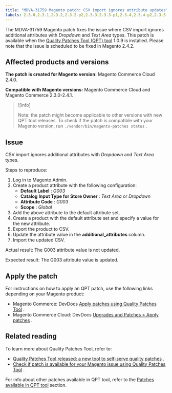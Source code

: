 ```yaml
---
title: "MDVA-31759 Magento patch: CSV import ignores attribute updates"
labels: 2.3.0,2.3.1,2.3.2,2.3.2-p2,2.3.3,2.3.3-p1,2.3.4,2.3.4-p2,2.3.5-p1,2.3.5-p2,2.4.0,2.4.0-p1,2.4.1,QPT 1.0.9,Magento Commerce,Magento Commerce Cloud,Quality Patches Tool,import,support tools
---
```


The MDVA-31759 Magento patch fixes the issue where CSV import ignores additional attributes with *Dropdown* and *Text Area* types. This patch is available when the [Quality Patches Tool (QPT) tool](https://support.magento.com/hc/en-us/articles/360047139492) 1.0.9 is installed. Please note that the issue is scheduled to be fixed in Magento 2.4.2.

## Affected products and versions

 **The patch is created for Magento version:** Magento Commerce Cloud 2.4.0.

 **Compatible with Magento versions:** Magento Commerce Cloud and Magento Commerce 2.3.0-2.4.1.

>![info]
>
>Note: the patch might become applicable to other versions with new QPT tool releases. To check if the patch is compatible with your Magento version, run `./vendor/bin/magento-patches status` .

## Issue

CSV import ignores additional attributes with *Dropdown* and *Text Area* types.

 <span class="wysiwyg-underline">Steps to reproduce:</span> 

1. Log in to Magento Admin.
1. Create a product attribute with the following configuration:
    * **Default Label** : *G003* 
    * **Catalog Input Type for Store Owner** : *Text Area* or *Dropdown* 
    * **Attribute Code** : *G003* 
    * **Scope** : *Global* 
1. Add the above attribute to the default attribute set.
1. Create a product with the default attribute set and specify a value for the new attribute.
1. Export the product to CSV.
1. Update the attribute value in the **additional\_attributes** column.
1. Import the updated CSV.

 <span class="wysiwyg-underline">Actual result:</span> The G003 attribute value is not updated.

 <span class="wysiwyg-underline">Expected result:</span> The G003 attribute value is updated.

## Apply the patch

For instructions on how to apply an QPT patch, use the following links depending on your Magento product:

* Magento Commerce: DevDocs [Apply patches using Quality Patches Tool](https://devdocs.magento.com/guides/v2.4/comp-mgr/patching/mqp.html) .
* Magento Commerce Cloud: DevDocs [Upgrades and Patches > Apply patches](https://devdocs.magento.com/cloud/project/project-patch.html) .

## Related reading

To learn more about Quality Patches Tool, refer to:

* [Quality Patches Tool released: a new tool to self-serve quality patches](https://support.magento.com/hc/en-us/articles/360047139492) .
* [Check if patch is available for your Magento issue using Quality Patches Tool](https://support.magento.com/hc/en-us/articles/360047125252) .

For info about other patches available in QPT tool, refer to the [Patches available in QPT tool](https://support.magento.com/hc/en-us/sections/360010506631-Patches-available-in-QPT-tool-) section.